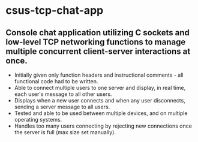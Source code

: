 # csus-tcp-chat-app

## Console chat application utilizing C sockets and low-level TCP networking functions to manage multiple concurrent client-server interactions at once.

- Initially given only function headers and instructional comments - all functional code had to be written.
- Able to connect multiple users to one server and display, in real time, each user's message to all other users.
- Displays when a new user connects and when any user disconnects, sending a server message to all users.
- Tested and able to be used between multiple devices, and on multiple operating systems.
- Handles too many users connecting by rejecting new connections once the server is full (max size set manually).
